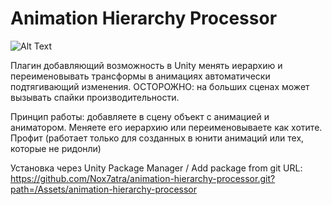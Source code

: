 # Animation Hierarchy Processor

![Alt Text](https://media.giphy.com/media/OE4Q0CYFX855DvFir1/giphy.gif)

Плагин добавляющий возможность в Unity менять иерархию и переименовывать трансформы в анимациях автоматически подтягивающий изменения. ОСТОРОЖНО: на больших сценах может вызывать спайки производительности. 

Принцип работы: добавляете в сцену объект с анимацией и аниматором. Меняете его иерархию или переименовываете как хотите. Профит (работает только для созданных в юнити анимаций или тех, которые не ридонли)

Установка через Unity Package Manager / Add package from git URL: https://github.com/Nox7atra/animation-hierarchy-processor.git?path=/Assets/animation-hierarchy-processor
